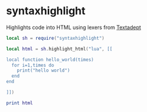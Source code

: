 
# syntaxhighlight

Highlights code into HTML using lexers from [Textadept](https://foicica.com/textadept/)


```lua
local sh = require("syntaxhighlight")

local html = sh.highlight_html("lua", [[

local function hello_world(times)
  for i=1,times do
    print("hello world")
  end
end

]])

print html
```


